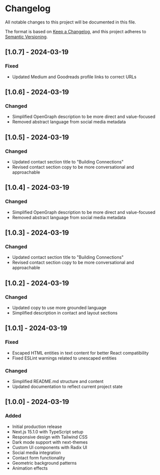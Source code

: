 # Changelog

All notable changes to this project will be documented in this file.

The format is based on [Keep a Changelog](https://keepachangelog.com/en/1.1.0/),
and this project adheres to [Semantic Versioning](https://semver.org/spec/v2.0.0.html).

## [1.0.7] - 2024-03-19

### Fixed
- Updated Medium and Goodreads profile links to correct URLs

## [1.0.6] - 2024-03-19

### Changed
- Simplified OpenGraph description to be more direct and value-focused
- Removed abstract language from social media metadata

## [1.0.5] - 2024-03-19

### Changed
- Updated contact section title to "Building Connections"
- Revised contact section copy to be more conversational and approachable

## [1.0.4] - 2024-03-19

### Changed
- Simplified OpenGraph description to be more direct and value-focused
- Removed abstract language from social media metadata

## [1.0.3] - 2024-03-19

### Changed
- Updated contact section title to "Building Connections"
- Revised contact section copy to be more conversational and approachable

## [1.0.2] - 2024-03-19

### Changed
- Updated copy to use more grounded language
- Simplified description in contact and layout sections

## [1.0.1] - 2024-03-19

### Fixed
- Escaped HTML entities in text content for better React compatibility
- Fixed ESLint warnings related to unescaped entities

### Changed
- Simplified README.md structure and content
- Updated documentation to reflect current project state

## [1.0.0] - 2024-03-19

### Added
- Initial production release
- Next.js 15.1.0 with TypeScript setup
- Responsive design with Tailwind CSS
- Dark mode support with next-themes
- Custom UI components with Radix UI
- Social media integration
- Contact form functionality
- Geometric background patterns
- Animation effects 